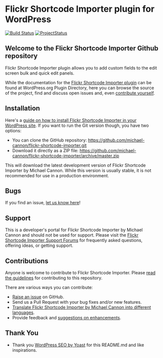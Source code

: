 # Flickr Shortcode Importer plugin for WordPress

[![Build Status](https://travis-ci.org/michael-cannon/flickr-shortcode-importer.png?branch=master)](https://travis-ci.org/michael-cannon/flickr-shortcode-importer)
[![ProjectStatus](http://stillmaintained.com/michael-cannon/flickr-shortcode-importer.png)](http://stillmaintained.com/michael-cannon/flickr-shortcode-importer)

## Welcome to the Flickr Shortcode Importer Github repository

Flickr Shortcode Importer plugin allows you to add custom fields to the edit screen bulk and quick edit panels.

While the documentation for the [Flickr Shortcode Importer plugin](http://wordpress.org/plugins/flickr-shortcode-importer/) can be found at WordPress.org Plugin Directory, here you can browse the source of the project, find and discuss open issues and, even [contribute yourself](https://github.com/michael-cannon/flickr-shortcode-importer/blob/master/CONTRIBUTING.md).

## Installation

Here's a [guide on how to install Flickr Shortcode Importer in your WordPress site](http://wordpress.org/plugins/flickr-shortcode-importer/installation/). If you want to run the Git version though, you have two options:

* You can clone the GitHub repository: https://github.com/michael-cannon/flickr-shortcode-importer.git
* Download it directly as a ZIP file: https://github.com/michael-cannon/flickr-shortcode-importer/archive/master.zip

This will download the latest development version of Flickr Shortcode Importer by Michael Cannon. While this version is usually stable, it is not recommended for use in a production environment.

## Bugs

If you find an issue, [let us know here](https://github.com/michael-cannon/flickr-shortcode-importer/issues/new)!

## Support

This is a developer's portal for Flickr Shortcode Importer by Michael Cannon and should not be used for support. Please visit the [Flickr Shortcode Importer Support Forums](http://wordpress.org/support/plugin/flickr-shortcode-importer) for frequently asked questions, offering ideas, or getting support.

## Contributions

Anyone is welcome to contribute to Flickr Shortcode Importer. Please [read the guidelines](https://github.com/michael-cannon/flickr-shortcode-importer/blob/master/CONTRIBUTING.md) for contributing to this repository.

There are various ways you can contribute:

* [Raise an issue](https://github.com/michael-cannon/flickr-shortcode-importer/issues) on GitHub.
* Send us a Pull Request with your bug fixes and/or new features.
* [Translate Flickr Shortcode Importer by Michael Cannon into different languages](https://aihrus.zendesk.com/entries/23691557-How-do-I-change-Testimonials-Widget-text-labels-).
* Provide feedback and [suggestions on enhancements](https://github.com/michael-cannon/flickr-shortcode-importer/issues?direction=desc&labels=Enhancement&page=1&sort=created&state=open).

## Thank You
* Thank you [WordPress SEO by Yoast](https://github.com/jdevalk/wordpress-seo/blob/master/README.md) for this README.md and like inspirations.
